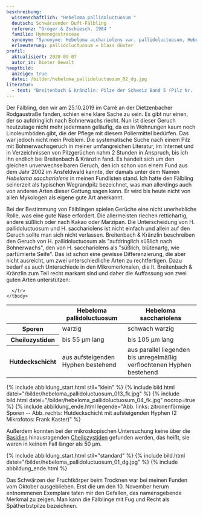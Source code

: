 ```yaml
---
beschreibung:
  wissenschaftlich: "Hebeloma pallidoluctuosum "
  deutsch: Schwärzender Duft-Fälbling
  referenz: "Gröger & Zschiesch. 1984 "
  familie: Hymenogastraceae
  synonym: "Synonyme: Hebeloma acchariolens var. pallidoluctuosum, Hebeloma latifolium"
  erlaeuterung: pallidoluctuosum = blass düster
profil:
  aktualisiert: 2020-09-07
  autor_in: Dieter Gewalt
hauptbild:
  anzeige: true
  datei: /bilder/hebeloma_pallidoluctuosum_02_dg.jpg
literatur:
  - text: "Breitenbach & Kränzlin: Pilze der Schweiz Band 5 (Pilz Nr.  114)"
---
```

Der Fälbling, den wir am 25.10.2019 im Carré an der Dietzenbacher Rodgaustraße fanden, schien eine klare Sache zu sein. Es gibt nur einen, der so aufdringlich nach Bohnerwachs riecht. Nun ist dieser Geruch heutzutage nicht mehr jedermann geläufig, da es in Wohnungen kaum noch Linoleumböden gibt, die der Pflege mit diesem Poliermittel bedürfen. Das war jedoch nicht mein Problem. Die systematische Suche nach einem Pilz mit Bohnerwachsgeruch in meiner umfangreichen Literatur, im Internet und in Verzeichnissen von Pilzgerüchen nahm 2 Stunden in Anspruch, bis ich ihn endlich bei Breitenbach & Kränzlin fand. Es handelt sich um den gleichen unverwechselbaren Geruch, den ich schon von einem Fund aus dem Jahr 2002 im Ansfeldwald kannte, der damals unter dem Namen *Hebeloma sacchariolens* in meinen Fundlisten stand. Ich hatte den Fälbling seinerzeit als typischen Wegrandpilz bezeichnet, was man allerdings auch von anderen Arten dieser Gattung sagen kann. Er wird bis heute nicht von allen Mykologen als eigene gute Art anerkannt. 

Bei der Bestimmung von Fälblingen spielen Gerüche eine nicht unerhebliche Rolle, was eine gute Nase erfordert. Die allermeisten riechen rettichartig, andere süßlich oder nach Kakao oder Marzipan. Die Unterscheidung von H. pallidoluctuosum und H. sacchariolens ist nicht einfach und allein auf den Geruch sollte man sich nicht verlassen. Breitenbach & Kränzlin beschreiben den Geruch von H. pallidoluctuosum als "aufdringlich süßlich nach Bohnerwachs", den von H. sacchariolens als "süßlich, blütenartg, wie parfümierte Seife". Das ist schon eine gewisse Differenzierung, die aber nicht ausreicht, um zwei unterschiedliche Arten zu rechtfertigen. Dazu bedarf es auch Unterschiede in den Mikromerkmalen, die lt. Breitenbach & Kränzlin zum Teil recht markant sind und daher die Auffassung von zwei guten Arten unterstützen:

  <table class="table">
    <thead>
      <tr>
        <th> </th> 
        <th>Hebeloma pallidoluctuosum<br /><i></i></th>
        <th>Hebeloma sacchariolens<br /><i></i></th>
      </tr>
    </thead>
    <tbody>
      <tr>
        <th>Sporen </th>
        <td>warzig</td>
        <td>schwach warzig</td>
      </tr>
      <tr>
        <th>Cheilozystiden</th>
        <td>bis 55 µm lang</td>
        <td>bis 105 µm lang</td>
      </tr> 
      <tr>
        <th>Hutdeckschicht</th>
        <td>aus aufsteigenden Hyphen bestehend</td>
        <td>aus parallel liegenden bis unregelmäßig verflochtenen Hyphen bestehend</td>
      </tr>
      <tr>
        
      </tr>
    </tbody>
  </table>

{% include abbildung_start.html stil="klein" %}
{% include bild.html datei="/bilder/hebeloma_pallidoluctuosum_013_fk.jpg" %}
{% include bild.html datei="/bilder/hebeloma_pallidoluctuosum_04_fk.jpg" nocrop=true %}
{% include abbildung_ende.html legende="Abb. links: zitronenförmige Sporen -- Abb. rechts: Hutdeckschicht mit aufsteigenden Hyphen (2 Mikrofotos: Frank Kaster)" %}

Außerdem konnten bei der mikroskopischen Untersuchung keine über die [Basidien](Basidien "Glossar") hinausragenden [Cheilozystiden](Cheilozystiden "Glossar") gefunden werden, das heißt, sie waren in keinem Fall länger als 50 µm. 

{% include abbildung_start.html stil="standard" %}
{% include bild.html datei="/bilder/hebeloma_pallidoluctuosum_01_dg.jpg" %}
{% include abbildung_ende.html %}

Das Schwärzen der Fruchtkörper beim Trocknen war bei meinen Funden vom Oktober ausgeblieben. Erst die um den 10. November herum entnommenen Exemplare taten mir den Gefallen, das namensgebende Merkmal zu zeigen. Man kann die Fälblinge mit Fug und Recht als Spätherbstpilze bezeichnen.